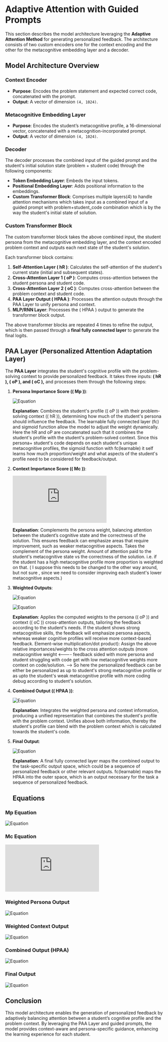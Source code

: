 # Adaptive Attention with Guided Prompts

This section describes the model architecture leveraging the **Adaptive Attention Method** for generating personalized feedback. The architecture consists of two custom encoders one for the context encoding and the other for the metacognitive embedding layer and a decoder.

## Model Architecture Overview

### Context Encoder
- **Purpose**: Encodes the problem statement and expected correct code, concatenated with the prompt.
- **Output**: A vector of dimension `(4, 1024)`.

### Metacognitive Embedding Layer
- **Purpose**: Encodes the student’s metacognitive profile, a 16-dimensional vector, concatenated with a metacognition-incorporated prompt.
- **Output**: A vector of dimension `(4, 1024)`.

### Decoder
The decoder processes the combined input of the guided prompt and the student's initial solution state (problem + student code) through the following components:
- **Token Embedding Layer**: Embeds the input tokens.
- **Positional Embedding Layer**: Adds positional information to the embeddings.
- **Custom Transformer Block**: Comprises multiple layers(4) to handle attention mechanisms which takes input as a combined input of a guided prompt with problem+student_code combination which is by the way the student's initial state of solution.

### Custom Transformer Block
The custom transformer block takes the above combined input, the student persona from the metacognitive embedding layer, and the context encoded problem context  and outputs each next state of the student's solution.

Each transformer block contains:
1. **Self-Attention Layer \( hR \)**: Calculates the self-attention of the student's current state (initial and subsequent states).
2. **Cross-Attention Layer 1 \( oP \)**: Computes cross-attention between the student persona and student code.
3. **Cross-Attention Layer 2 \( oC \)**: Computes cross-attention between the problem context and student code.
4. **PAA Layer Output \( HPAA \)**: Processes the attention outputs through the PAA Layer to unify persona and context.
5. **MLP/RNN Layer**: Processes the \( HPAA \) output to generate the transformer block output.

The above transformer blocks are repeated 4 times to refine the output, which is then passed through a **final fully connected layer** to generate the final logits.

## PAA Layer (Personalized Attention Adaptation Layer)

The **PAA Layer** integrates the student's cognitive profile with the problem-solving context to provide personalized feedback. It takes three inputs: **\( hR \), \( oP \), and \( oC \),** and processes them through the following steps:

1. **Persona Importance Score (\( Mp \))**:

   ![Equation](https://latex.codecogs.com/svg.latex?Mp%20=%20\sigma(\text{fc}(\text{concat}[hR,%20oP],%20\text{dim}=-1)))

   **Explanation**: Combines the student's profile (\( oP \)) with their problem-solving context (\( hR \)), determining how much of the student's persona should influence the feedback. The learnable fully connected layer (fc) and sigmoid function allow the model to adjust the weight dynamically.
   Here the hR and oP are concatenated such that it combines the student's profile with the student's problem-solved context. Since this persona+ student's code depends on each student's unique metacognitive profiles, the sigmoid function with fc(learnable) it self learns how much proportion/weight and what aspects of the student's profile need to be considered for feedback/output.


3. **Context Importance Score (\( Mc \))**:
   
   ![Equation](https://latex.codecogs.com/svg.latex?Mc%20=%201%20-%20Mp)

   **Explanation**: Complements the persona weight, balancing attention between the student’s cognitive state and the correctness of the solution. This ensures feedback can emphasize areas that require improvement, such as weaker metacognitive aspects.
   Takes the complement of the persona weight. Amount of attention paid to the student's metacognitive state vs the correctness of the solution. i.e. if the student has a high metacognitive profile more proportion is weighted on that. ( I suppose this needs to be changed to the other way around, but  not sure , since we need to consider improving each student's lower metacognitive aspects.)

5. **Weighted Outputs**:
   
   ![Equation](https://latex.codecogs.com/svg.latex?oP^{\text{weighted}}%20=%20Mp%20\odot%20oP)


   ![Equation](https://latex.codecogs.com/svg.latex?oC^{\text{weighted}}%20=%20Mc%20\odot%20oC)

   **Explanation**: Applies the computed weights to the persona (\( oP \)) and context (\( oC \)) cross-attention outputs, tailoring the feedback according to the student's needs. If the student shows strong metacognitive skills, the feedback will emphasize persona aspects, whereas weaker cognitive profiles will receive more context-based feedback.
   Element-wise multiplication/dot product): Assign the above relative importances/weights to the cross attention outputs (more metacognitive weight <---- feedback sided with more persona and student struggling with code get with low metacognitive weights more context on code/solution. --> So here the personalized feedback can be either be personalized as up to student's strong metacognitive profile or as upto the student's weak metacognitive profile with more coding debug according to student's solution.

7. **Combined Output (\( HPAA \))**:

    ![Equation](https://latex.codecogs.com/svg.latex?HPAA%20=%20oP^{\text{weighted}}%20+%20oC^{\text{weighted}})

   **Explanation**: Integrates the weighted persona and context information, producing a unified representation that combines the student's profile with the problem context.
   Unifies above both information, thereby the student's profile can blend with the problem context which is calculated towards the student's code.

9. **Final Output**:

   ![Equation](https://latex.codecogs.com/svg.latex?\text{Output}%20=%20\text{fc}(HPAA))

   **Explanation**: A final fully connected layer maps the combined output to the task-specific output space, which could be a sequence of personalized feedback or other relevant outputs.
   fc(learnable) maps the HPAA into the outer space, which is an output necessary for the task a sequence of personalized feedback. 

   ## Equations

### Mp Equation

![Equation](https://latex.codecogs.com/svg.latex?Mp%20=%20\sigma(\text{fc}(\text{concat}[hR,%20oP],%20\text{dim}=-1)))

### Mc Equation

![Equation](https://latex.codecogs.com/svg.latex?Mc%20=%201%20-%20Mp)

### Weighted Persona Output

![Equation](https://latex.codecogs.com/svg.latex?oP^{\text{weighted}}%20=%20Mp%20\odot%20oP)

### Weighted Context Output

![Equation](https://latex.codecogs.com/svg.latex?oC^{\text{weighted}}%20=%20Mc%20\odot%20oC)

### Combined Output (HPAA)

![Equation](https://latex.codecogs.com/svg.latex?HPAA%20=%20oP^{\text{weighted}}%20+%20oC^{\text{weighted}})

### Final Output

 ![Equation](https://latex.codecogs.com/svg.latex?\text{Output}%20=%20\text{fc}(HPAA))

## Conclusion

This model architecture enables the generation of personalized feedback by adaptively balancing attention between a student’s cognitive profile and the problem context. By leveraging the PAA Layer and guided prompts, the model provides context-aware and persona-specific guidance, enhancing the learning experience for each student.
